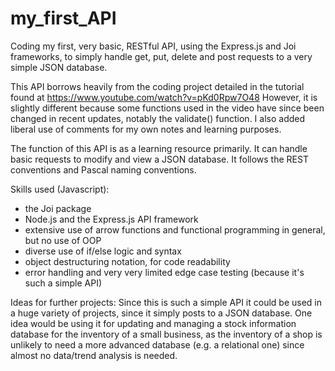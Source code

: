 # my_first_API
Coding my first, very basic, RESTful API, using the Express.js and Joi frameworks, to simply handle get, put, delete and post requests to a very simple JSON database.

This API borrows heavily from the coding project detailed in the tutorial found at https://www.youtube.com/watch?v=pKd0Rpw7O48
However, it is slightly different because some functions used in the video have since been changed in recent updates, notably the validate() function. I also added liberal use of comments for my own notes and learning purposes.

The function of this API is as a learning resource primarily. It can handle basic requests to modify and view a JSON database. 
It follows the REST conventions and Pascal naming conventions. 

Skills used (Javascript):
 - the Joi package
 - Node.js and the Express.js API framework
 - extensive use of arrow functions and functional programming in general, but no use of OOP
 - diverse use of if/else logic and syntax
 - object destructuring notation, for code readability
 - error handling and very very limited edge case testing (because it's such a simple API)

Ideas for further projects:
Since this is such a simple API it could be used in a huge variety of projects, since it simply posts to a JSON database. One idea would be using it for updating and managing a stock information database for the inventory of a small business, as the inventory of a shop is unlikely to need a more advanced database (e.g. a relational one) since almost no data/trend analysis is needed.
